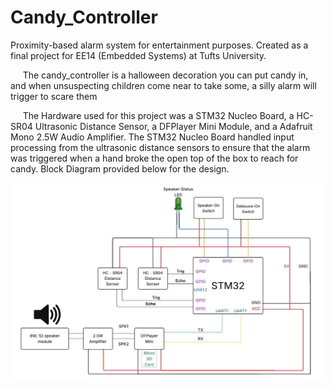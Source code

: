  # Candy_Controller
Proximity-based alarm system for entertainment purposes. Created as a final project for EE14 (Embedded Systems) at Tufts University.


&nbsp;&nbsp;&nbsp;&nbsp; The candy_controller is a halloween decoration you can put candy in, and when unsuspecting children come near to take some, a silly alarm will trigger to scare them

&nbsp;&nbsp;&nbsp;&nbsp; The Hardware used for this project was a STM32 Nucleo Board, a HC-SR04 Ultrasonic Distance Sensor, a DFPlayer Mini Module, and a Adafruit Mono 2.5W Audio Amplifier. The STM32 Nucleo Board handled input processing from the ultrasonic distance sensors to ensure that the alarm was triggered when a hand broke the open top of the box to reach for candy. Block Diagram provided below for the design.

![BlockDiagram](lib/candy_controller_diagram.png)

